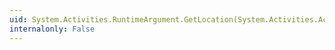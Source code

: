 ```yaml
---
uid: System.Activities.RuntimeArgument.GetLocation(System.Activities.ActivityContext)
internalonly: False
---
```


